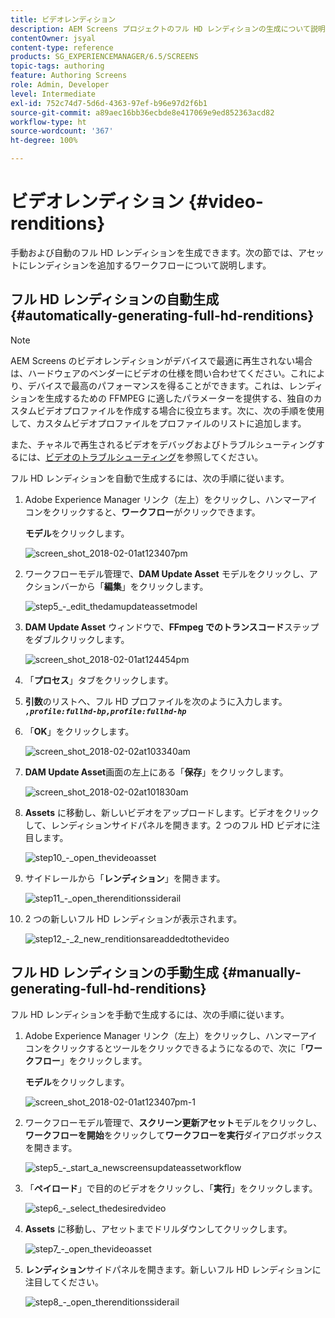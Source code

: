 ```yaml
---
title: ビデオレンディション
description: AEM Screens プロジェクトのフル HD レンディションの生成について説明します。
contentOwner: jsyal
content-type: reference
products: SG_EXPERIENCEMANAGER/6.5/SCREENS
topic-tags: authoring
feature: Authoring Screens
role: Admin, Developer
level: Intermediate
exl-id: 752c74d7-5d6d-4363-97ef-b96e97d2f6b1
source-git-commit: a89aec16bb36ecbde8e417069e9ed852363acd82
workflow-type: ht
source-wordcount: '367'
ht-degree: 100%

---
```


# ビデオレンディション {#video-renditions}

手動および自動のフル HD レンディションを生成できます。次の節では、アセットにレンディションを追加するワークフローについて説明します。

## フル HD レンディションの自動生成 {#automatically-generating-full-hd-renditions}

>[!NOTE]
>
>AEM Screens のビデオレンディションがデバイスで最適に再生されない場合は、ハードウェアのベンダーにビデオの仕様を問い合わせてください。これにより、デバイスで最高のパフォーマンスを得ることができます。これは、レンディションを生成するための FFMPEG に適したパラメーターを提供する、独自のカスタムビデオプロファイルを作成する場合に役立ちます。次に、次の手順を使用して、カスタムビデオプロファイルをプロファイルのリストに追加します。
>
>また、チャネルで再生されるビデオをデバッグおよびトラブルシューティングするには、[ビデオのトラブルシューティング](troubleshoot-videos.md)を参照してください。

フル HD レンディションを自動で生成するには、次の手順に従います。

1. Adobe Experience Manager リンク（左上）をクリックし、ハンマーアイコンをクリックすると、**ワークフロー**&#x200B;がクリックできます。

   **モデル**&#x200B;をクリックします。

   ![screen_shot_2018-02-01at123407pm](assets/screen_shot_2018-02-01at123407pm.png)

1. ワークフローモデル管理で、**DAM Update Asset** モデルをクリックし、アクションバーから「**編集**」をクリックします。

   ![step5_-_edit_thedamupdateassetmodel](assets/step5_-_edit_thedamupdateassetmodel.png)

1. **DAM Update Asset** ウィンドウで、**FFmpeg でのトランスコード**&#x200B;ステップをダブルクリックします。

   ![screen_shot_2018-02-01at124454pm](assets/screen_shot_2018-02-01at124454pm.png)

1. 「**プロセス**」タブをクリックします。
1. **引数**のリストへ、フル HD プロファイルを次のように入力します。
   ***`,profile:fullhd-bp,profile:fullhd-hp`***
1. 「**OK**」をクリックします。

   ![screen_shot_2018-02-02at103340am](assets/screen_shot_2018-02-02at103340am.png)

1. **DAM Update Asset**&#x200B;画面の左上にある「**保存**」をクリックします。

   ![screen_shot_2018-02-02at101830am](assets/screen_shot_2018-02-02at101830am.png)

1. **Assets** に移動し、新しいビデオをアップロードします。ビデオをクリックして、レンディションサイドパネルを開きます。2 つのフル HD ビデオに注目します。

   ![step10_-_open_thevideoasset](assets/step10_-_open_thevideoasset.png)

1. サイドレールから「**レンディション**」を開きます。

   ![step11_-_open_therenditionssiderail](assets/step11_-_open_therenditionssiderail.png)

1. 2 つの新しいフル HD レンディションが表示されます。

   ![step12_-_2_new_renditionsareaddedtothevideo](assets/step12_-_2_new_renditionsareaddedtothevideo.png)

## フル HD レンディションの手動生成 {#manually-generating-full-hd-renditions}

フル HD レンディションを手動で生成するには、次の手順に従います。

1. Adobe Experience Manager リンク（左上）をクリックし、ハンマーアイコンをクリックするとツールをクリックできるようになるので、次に「**ワークフロー**」をクリックします。

   **モデル**&#x200B;をクリックします。

   ![screen_shot_2018-02-01at123407pm-1](assets/screen_shot_2018-02-01at123407pm-1.png)

1. ワークフローモデル管理で、**スクリーン更新アセット**&#x200B;モデルをクリックし、**ワークフローを開始**&#x200B;をクリックして&#x200B;**ワークフローを実行**&#x200B;ダイアログボックスを開きます。

   ![step5_-_start_a_newscreensupdateassetworkflow](assets/step5_-_start_a_newscreensupdateassetworkflow.png)

1. 「**ペイロード**」で目的のビデオをクリックし、「**実行**」をクリックします。

   ![step6_-_select_thedesiredvideo](assets/step6_-_select_thedesiredvideo.png)

1. **Assets** に移動し、アセットまでドリルダウンしてクリックします。

   ![step7_-_open_thevideoasset](assets/step7_-_open_thevideoasset.png)

1. **レンディション**&#x200B;サイドパネルを開きます。新しいフル HD レンディションに注目してください。

   ![step8_-_open_therenditionssiderail](assets/step8_-_open_therenditionssiderail.png)
